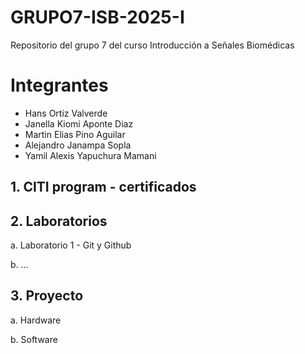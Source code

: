 # GRUPO7-ISB-2025-I
Repositorio del grupo 7 del curso Introducción a Señales Biomédicas

# Integrantes
- Hans Ortiz Valverde
- Janella Kiomi Aponte Diaz
- Martin Elias Pino Aguilar
- Alejandro Janampa Sopla
- Yamil Alexis Yapuchura Mamani

## 1. CITI program - certificados



## 2. Laboratorios
a. Laboratorio 1 - Git y Github

b. ...



## 3. Proyecto
a. Hardware

b. Software
